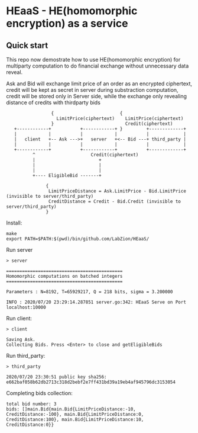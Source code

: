 # HEaaS - HE(homomorphic encryption) as a service
## Quick start
This repo now demostrate how to use HE(homomorphic encryption) for multiparty computation to do financial exchange without unnecessary data reveal.

Ask and Bid will exchange limit price of an order as an encrypted ciphertext, credit will be kept as secret in server during substraction computation, credit will be stored only in Server side, while the exchange only revealing distance of credits with thirdparty bids

```
                 {                         {
                   LimitPrice(ciphertext)    LimitPrice(ciphertext)
                 }                           Credit(ciphertext)
   +------------+           +------------+ }         +-------------+
   |            |           |            |           |             |
   |   client   +-- Ask --->+   server   +<-- Bid ---+ third_party |
   |            |           |            |           |             |
   +------------+           +------------+           +-------------+
          ^                     Credit(ciphertext)
          |                        +
          |                        |
          |                        |
          +---- EligibleBid -------+

               {
                LimitPriceDistance = Ask.LimitPrice - Bid.LimitPrice (invisible to server/third_party)
                CreditDistance = Credit - Bid.Credit (invisible to server/third_party)
               }
```


Install: 

```
make
export PATH=$PATH:$(pwd)/bin/github.com/LabZion/HEaaS/
```

Run server

```
> server

============================================
Homomorphic computations on batched integers
============================================

Parameters : N=8192, T=65929217, Q = 218 bits, sigma = 3.200000

INFO : 2020/07/20 23:29:14.287851 server.go:342: HEaaS Serve on Port localhost:10000
```

Run client:

```
> client

Saving Ask.
Collecting Bids. Press <Enter> to close and getEligibleBids
```

Run third_party:

```
> third_party

2020/07/20 23:30:51 public key sha256: e662baf058b62db2713c318d2bebf2e7ff431bd39a19eb4af945796dc3153054
```

Completing bids collection:

```
total bid number: 3
bids: []main.Bid{main.Bid{LimitPriceDistance:-10, CreditDistance:-100}, main.Bid{LimitPriceDistance:0, CreditDistance:100}, main.Bid{LimitPriceDistance:10, CreditDistance:0}}
```

